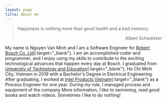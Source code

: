 ```yaml
---
layout: page
title: About me
---
```

> Happiness is nothing more than good health and a bad memory.
> <div style="text-align: right"> Albert Schweitzer </div>

My name is Nguyen Van Minh and I am a Software Engineer for [Robert Bosch Co. Ltd](https://www.bosch.com.vn/en/){:target="_blank"}. I am an accomplished coder and programmer, and I enjoy using my skills to contribute to the exciting technological advances that happen every day at Bosch. I graduated from [University of Technology and Education](http://hcmute.edu.vn/){:target="_blank"}, Ho Chi Minh City, Vietnam in 2019 with a Bachelor's Degree in Electrical Engineering.  After graduating, I worked at [Intel Products Vietnam](https://www.intel.vn/){:target="_blank"} as a Process Engineer for one year. During my role, I managed process and equipment of the company
More information, I like to swimming, read good books and watch videos. Sometimes I like to do nothing!
